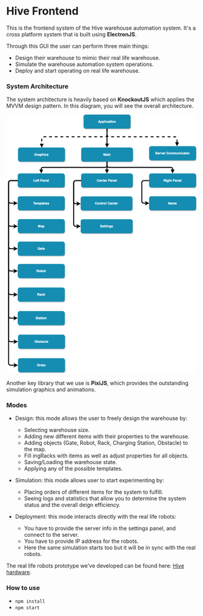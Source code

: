 # Hive Frontend
This is the frontend system of the Hive warehouse automation system. 
It's a cross platform system that is built using **ElectronJS**.

Through this GUI the user can perform three main things:
    
- Design their warehouse to mimic their real life warehouse.
- Simulate the warehouse automation system operations.
- Deploy and start operating on real life warehouse.

### System Architecture 
The system architecture is heavily based on **KnockoutJS** which applies the MVVM
design pattern. In this diagram, you will see the overall architecture.

![alt text](misc/frontend_diagram.png)

Another key library that we use is **PixiJS**, which provides the outstanding simulation graphics 
and animations.

### Modes
- Design: this mode allows the user to freely design the warehouse by:
    - Selecting warehouse size.
    - Adding new different items with their properties to the warehouse.
    - Adding objects (Gate, Robot, Rack, Charging Station, Obstacle) to the map.
    - Fill ingRacks with items as well as adjust properties for all objects.
    - Saving/Loading the warehouse state.
    - Applying any of the possible templates.

- Simulation: this mode allows user to start experimenting by:
    - Placing orders of different items for the system to fulfill.
    - Seeing logs and statistics that allow you to determine the system status and the overall deign efficiency.
     
- Deployment: this mode interacts directly with the real life robots:
    - You have to provide the server info in the settings panel, and connect to the server.
    - You have to provide IP address for the robots.
    - Here the same simulation starts too but it will be in sync with the real robots.
    
The real life robots prototype we've developed can be found here: [Hive hardware](https://github.com/i-radwan/Hive_hardware/).

### How to use
- `npm install`
- `npm start`


